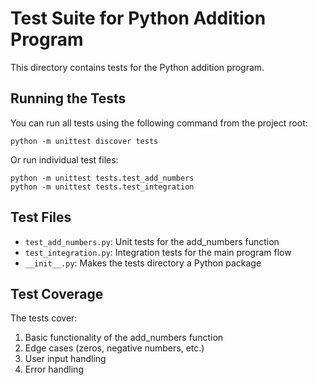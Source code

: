 # Test Suite for Python Addition Program

This directory contains tests for the Python addition program.

## Running the Tests

You can run all tests using the following command from the project root:

```
python -m unittest discover tests
```

Or run individual test files:

```
python -m unittest tests.test_add_numbers
python -m unittest tests.test_integration
```

## Test Files

- `test_add_numbers.py`: Unit tests for the add_numbers function
- `test_integration.py`: Integration tests for the main program flow
- `__init__.py`: Makes the tests directory a Python package

## Test Coverage

The tests cover:

1. Basic functionality of the add_numbers function
2. Edge cases (zeros, negative numbers, etc.)
3. User input handling
4. Error handling